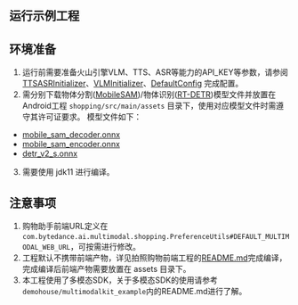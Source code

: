 ## 运行示例工程

## 环境准备

1. 运行前需要准备火山引擎VLM、TTS、ASR等能力的API_KEY等参数，请参阅 [TTSASRInitializer](shopping/src/main/java/com/bytedance/ai/multimodal/shopping/init/TTSASRInitializer.kt)、[VLMInitializer](shopping/src/main/java/com/bytedance/ai/multimodal/shopping/init/VLMInitializer.kt)、[DefaultConfig](shopping/src/main/java/com/bytedance/ai/multimodal/shopping/init/DefaultConfig.kt) 完成配置。
2. 需分别下载物体分割([MobileSAM](https://github.com/ChaoningZhang/MobileSAM))/物体识别([RT-DETR](https://github.com/lyuwenyu/RT-DETR))模型文件并放置在Android工程 `shopping/src/main/assets` 目录下，使用对应模型文件时需遵守其许可证要求。
模型文件如下：
- [mobile_sam_decoder.onnx](https://lf3-static.bytednsdoc.com/obj/eden-cn/lm_sth/ljhwZthlaukjlkulzlp/ark/assistant/models/mobile_sam_decoder.onnx)
- [mobile_sam_encoder.onnx](https://lf3-static.bytednsdoc.com/obj/eden-cn/lm_sth/ljhwZthlaukjlkulzlp/ark/assistant/models/mobile_sam_encoder.onnx)
- [detr_v2_s.onnx](https://lf3-static.bytednsdoc.com/obj/eden-cn/lm_sth/ljhwZthlaukjlkulzlp/ark/assistant/models/rt-detr_v2_s.onnx)
3. 需要使用 jdk11 进行编译。

## 注意事项

1. 购物助手前端URL定义在`com.bytedance.ai.multimodal.shopping.PreferenceUtils#DEFAULT_MULTIMODAL_WEB_URL`，可按需进行修改。
2. 工程默认不携带前端产物，详见拍照购物前端工程的[README.md](../frontend/README.md)完成编译，完成编译后前端产物需要放置在 assets 目录下。
3. 本工程使用了多模态SDK，关于多模态SDK的使用请参考`demohouse/multimodalkit_example`内的README.md进行了解。